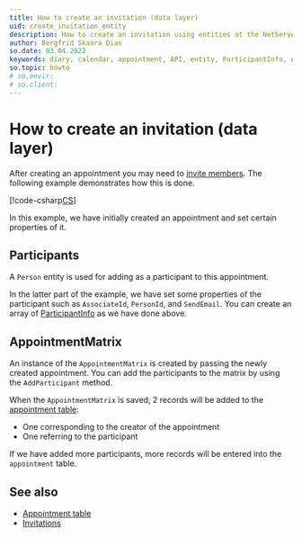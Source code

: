 ```yaml
---
title: How to create an invitation (data layer)
uid: create_invitation_entity
description: How to create an invitation using entities at the NetServer data layer.
author: Bergfrid Skaara Dias
so.date: 03.04.2022
keywords: diary, calendar, appointment, API, entity, ParticipantInfo, AddParticipant, AppointmentMatrix
so.topic: howto
# so.envir:
# so.client:
---
```


# How to create an invitation (data layer)

After creating an appointment you may need to [invite members][2]. The following example demonstrates how this is done.

[!code-csharp[CS](includes/create-invite-entity.cs)]

In this example, we have initially created an appointment and set certain properties of it.

## Participants

A `Person` entity is used for adding as a participant to this appointment.

In the latter part of the example, we have set some properties of the participant such as `AssociateId`, `PersonId`, and `SendEmail`. You can create an array of [ParticipantInfo][4] as we have done above.

## AppointmentMatrix

An instance of the `AppointmentMatrix` is created by passing the newly created appointment. You can add the participants to the matrix by using the `AddParticipant` method.

When the `AppointmentMatrix` is saved, 2 records will be added to the [appointment table][1]:

* One corresponding to the creator of the appointment
* One referring to the participant

If we have added more participants, more records will be entered into the `appointment` table.

## See also

* [Appointment table][1]
* [Invitations][2]

<!-- Referenced links -->
[1]: ../../../database/tables/appointment.md
[2]: ../../invitations.md
[4]: <xref:SuperOffice.CRM.Services.ParticipantInfo>

<!-- Referenced images -->
